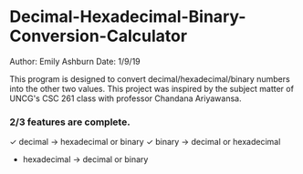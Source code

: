 # Decimal-Hexadecimal-Binary-Conversion-Calculator
Author: Emily Ashburn
Date: 1/9/19

This program is designed to convert decimal/hexadecimal/binary numbers into the other two values. 
This project was inspired by the subject matter of UNCG's CSC 261 class with professor Chandana Ariyawansa.

### 2/3 features are complete.
 ✓  decimal -> hexadecimal or binary
 ✓  binary -> decimal or hexadecimal
 - hexadecimal -> decimal or binary